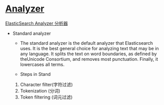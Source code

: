 # [Analyzer](https://www.elastic.co/guide/en/elasticsearch/guide/current/analysis-intro.html)

[ElasticSearch Analyzer 分析器](http://www.tuicool.com/articles/eUJJ3qF)

- Standard analyzer
    
    - The standard analyzer is the default analyzer that Elasticsearch uses. It is the best general choice for analyzing text that may be in any language. It splits the text on word boundaries, as defined by theUnicode Consortium, and removes most punctuation. Finally, it lowercases all terms. 

    - Steps in Stand
     1. Character filter(字符过滤)
     2. Tokenization    (分词)
     3. Token filtering (词元过滤)
